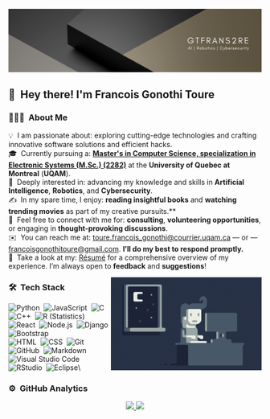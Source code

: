 ![Francois Gonothi Toure Banner](https://github.com/gtfrans2re/gtfrans2re/blob/351f79caa1edadf7c7953a792599d6d0507f51f9/linkedin_gtfrans2re.png)

## 👋 &nbsp;Hey there! I'm Francois Gonothi Toure

### 👨🏻‍💻 &nbsp;About Me

💡 &nbsp;I am passionate about: exploring cutting-edge technologies and crafting innovative software solutions and efficient hacks.\
🎓 &nbsp;Currently pursuing a: **[Master's in Computer Science, specialization in Electronic Systems (M.Sc.) (2282)](https://etudier.uqam.ca/programme?code=2283)** at the **University of Quebec at Montreal** (**UQAM**).\
🌱 &nbsp;Deeply interested in: advancing my knowledge and skills in **Artificial Intelligence**, **Robotics**, and **Cybersecurity**.\
✍️ &nbsp;In my spare time, I enjoy: **reading insightful books** and **watching trending movies** as part of my creative pursuits.**\
💬 &nbsp;Feel free to connect with me for: **consulting**, **volunteering opportunities**, or engaging in **thought-provoking discussions**.\
✉️ &nbsp;You can reach me at: [toure.francois_gonothi@courrier.uqam.ca](mailto:toure.francois_gonothi@courrier.uqam.ca) — or — [francoisgonothitoure@gmail.com](mailto:francoisgonothitoure@gmail.com). **I’ll do my best to respond promptly.**\
📄 &nbsp;Take a look at my: [Résumé](https://github.com/gtfrans2re/gtfrans2re/blob/615e928bd9e66db35f93834dfe0a03c83c988fce/gtfrans2re_resume.pdf) for a comprehensive overview of my experience. I’m always open to **feedback** and **suggestions**!

<img alt="Night Coding" src="https://raw.githubusercontent.com/AVS1508/AVS1508/master/assets/Night-Coding.gif" align="right"/>

### 🛠 &nbsp;Tech Stack

![Python](https://img.shields.io/badge/-Python-05122A?style=flat&logo=python)&nbsp;
![JavaScript](https://img.shields.io/badge/-JavaScript-05122A?style=flat&logo=javascript)&nbsp;
![C](https://img.shields.io/badge/-C-05122A?style=flat&logo=C&logoColor=A8B9CC)&nbsp;
![C++](https://img.shields.io/badge/-C++-05122A?style=flat&logo=C%2B%2B&logoColor=00599C)&nbsp;
![R (Statistics)](https://img.shields.io/badge/-R-05122A?style=flat&logo=R&logoColor=276DC3)\
![React](https://img.shields.io/badge/-React-05122A?style=flat&logo=react)&nbsp;
![Node.js](https://img.shields.io/badge/-Node.js-05122A?style=flat&logo=node.js)&nbsp;
![Django](https://img.shields.io/badge/-Django-05122A?style=flat&logo=django&logoColor=092E20)&nbsp;
![Bootstrap](https://img.shields.io/badge/-Bootstrap-05122A?style=flat&logo=bootstrap&logoColor=563D7C)\
![HTML](https://img.shields.io/badge/-HTML-05122A?style=flat&logo=HTML5)&nbsp;
![CSS](https://img.shields.io/badge/-CSS-05122A?style=flat&logo=CSS3&logoColor=1572B6)&nbsp;
![Git](https://img.shields.io/badge/-Git-05122A?style=flat&logo=git)&nbsp;
![GitHub](https://img.shields.io/badge/-GitHub-05122A?style=flat&logo=github)&nbsp;
![Markdown](https://img.shields.io/badge/-Markdown-05122A?style=flat&logo=markdown)\
![Visual Studio Code](https://img.shields.io/badge/-Visual%20Studio%20Code-05122A?style=flat&logo=visual-studio-code&logoColor=007ACC)&nbsp;
![RStudio](https://img.shields.io/badge/-RStudio-05122A?style=flat&logo=rstudio)&nbsp;
![Eclipse](https://img.shields.io/badge/-Eclipse-05122A?style=flat&logo=eclipse-ide&logoColor=2C2255)\

### ⚙️ &nbsp;GitHub Analytics

<p align="center">
  <a href="https://github.com/gtfrans2re">
    <img height="180em" src="https://github-readme-stats.vercel.app/api?username=gtfrans2re&show_icons=true&theme=algolia&include_all_commits=true&count_private=true"/>
    <img height="180em" src="https://github-readme-stats.vercel.app/api/top-langs/?username=gtfrans2re&layout=compact&langs_count=8&theme=algolia"/>
  </a>
</p>
